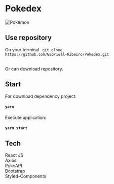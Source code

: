 # Pokedex
![Pokemon](https://user-images.githubusercontent.com/59850458/142783672-2460438b-69cf-4559-bf16-7f327fa091be.png)

## Use repository

On your terminal <code> git clone https://<span></span>github.com/Gabriell-Ribeiro/Pokedex.git </code><br>

Or can download repository.

## Start

For download dependency project:

#### <code>yarn</code>

Execute application:

#### <code>yarn start</code>
  
## Tech

React JS<br>
Axios<br>
PokeAPI<br>
Bootstrap<br>
Styled-Components
